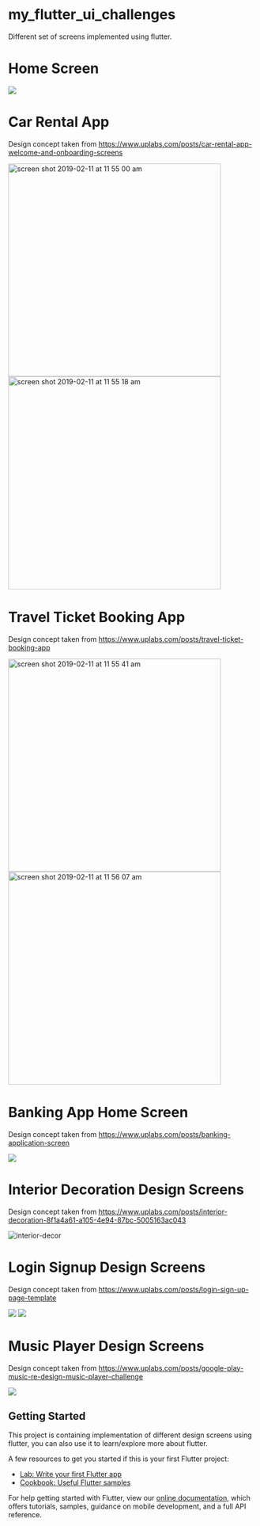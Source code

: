 # my_flutter_ui_challenges

Different set of screens implemented using flutter. 

# Home Screen

![](/screenshots/screenshot_home.png)

# Car Rental App 
Design concept taken from https://www.uplabs.com/posts/car-rental-app-welcome-and-onboarding-screens 

<img width="430" alt="screen shot 2019-02-11 at 11 55 00 am" src="https://user-images.githubusercontent.com/29778659/52549213-e099f600-2df3-11e9-84f8-512a87139c66.png">

<img width="430" alt="screen shot 2019-02-11 at 11 55 18 am" src="https://user-images.githubusercontent.com/29778659/52549222-eabbf480-2df3-11e9-81d5-e9758427ddae.png">

# Travel Ticket Booking App
Design concept taken from https://www.uplabs.com/posts/travel-ticket-booking-app

<img width="430" alt="screen shot 2019-02-11 at 11 55 41 am" src="https://user-images.githubusercontent.com/29778659/52549234-fa3b3d80-2df3-11e9-8493-436376dd4299.png">

<img width="430" alt="screen shot 2019-02-11 at 11 56 07 am" src="https://user-images.githubusercontent.com/29778659/52549251-0921f000-2df4-11e9-84f3-76f4e22ac5b1.png">

# Banking App Home Screen
Design concept taken from https://www.uplabs.com/posts/banking-application-screen

![](/screenshots/screenshot_banking.png)

# Interior Decoration Design Screens
Design concept taken from https://www.uplabs.com/posts/interior-decoration-8f1a4a61-a105-4e94-87bc-5005163ac043

![interior-decor](https://user-images.githubusercontent.com/29778659/54197515-f8919200-44e5-11e9-8b97-2f809ca50547.gif)

# Login Signup Design Screens
Design concept taken from https://www.uplabs.com/posts/login-sign-up-page-template

![](/screenshots/screenshot_login.png)
![](/screenshots/screenshot_signup.png)

# Music Player Design Screens
Design concept taken from https://www.uplabs.com/posts/google-play-music-re-design-music-player-challenge

![](/screenshots/music_player_gif.gif)

## Getting Started

This project is containing implementation of different design screens using flutter, you can also use it to learn/explore more about flutter.

A few resources to get you started if this is your first Flutter project:

- [Lab: Write your first Flutter app](https://flutter.io/docs/get-started/codelab)
- [Cookbook: Useful Flutter samples](https://flutter.io/docs/cookbook)

For help getting started with Flutter, view our 
[online documentation](https://flutter.io/docs), which offers tutorials, 
samples, guidance on mobile development, and a full API reference.
